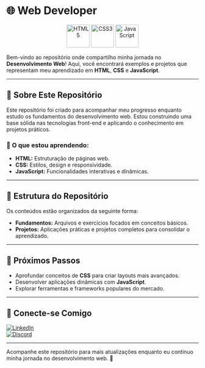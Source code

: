 # 🌐 Web Developer

<p align="center">
  <img src="https://cdn.jsdelivr.net/gh/devicons/devicon/icons/html5/html5-original.svg" alt="HTML5" width="60" height="60"/> 
  <img src="https://cdn.jsdelivr.net/gh/devicons/devicon/icons/css3/css3-original.svg" alt="CSS3" width="60" height="60"/> 
  <img src="https://cdn.jsdelivr.net/gh/devicons/devicon/icons/javascript/javascript-original.svg" alt="JavaScript" width="60" height="60"/>
</p>

Bem-vindo ao repositório onde compartilho minha jornada no **Desenvolvimento Web**! Aqui, você encontrará exemplos e projetos que representam meu aprendizado em **HTML**, **CSS** e **JavaScript**.

---

## 🚀 Sobre Este Repositório
Este repositório foi criado para acompanhar meu progresso enquanto estudo os fundamentos do desenvolvimento web. Estou construindo uma base sólida nas tecnologias front-end e aplicando o conhecimento em projetos práticos.  

### 📌 O que estou aprendendo:
- **HTML:** Estruturação de páginas web.  
- **CSS:** Estilos, design e responsividade.  
- **JavaScript:** Funcionalidades interativas e dinâmicas.  

---

## 📂 Estrutura do Repositório
Os conteúdos estão organizados da seguinte forma:  
- **Fundamentos:** Arquivos e exercícios focados em conceitos básicos.  
- **Projetos:** Aplicações práticas e projetos completos para consolidar o aprendizado.  

---

## 🌟 Próximos Passos
- Aprofundar conceitos de **CSS** para criar layouts mais avançados.  
- Desenvolver aplicações dinâmicas com **JavaScript**.  
- Explorar ferramentas e frameworks populares do mercado.  

---

## 💼 Conecte-se Comigo
[![LinkedIn](https://img.shields.io/badge/LinkedIn-Rafael%20Guedes-blue?style=flat&logo=linkedin)](https://www.linkedin.com/in/rafael-guedes-612379284/)  
[![Discord](https://img.shields.io/badge/Discord-eluedes-5865F2?style=flat&logo=discord)](https://discord.com)  

---

Acompanhe este repositório para mais atualizações enquanto eu continuo minha jornada no desenvolvimento web. 🚀

